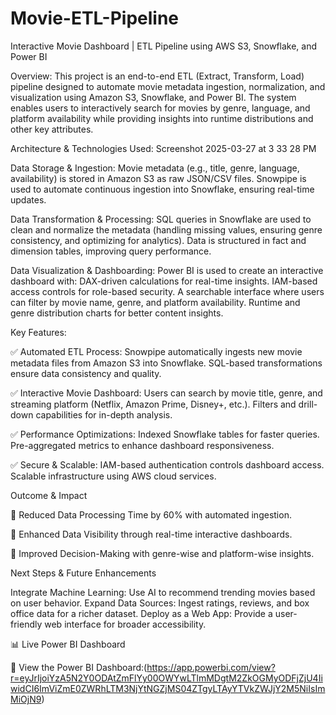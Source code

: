 # Movie-ETL-Pipeline
Interactive Movie Dashboard | ETL Pipeline using AWS S3, Snowflake, and Power BI

Overview: This project is an end-to-end ETL (Extract, Transform, Load) pipeline designed to automate movie metadata ingestion, normalization, and visualization using Amazon S3, Snowflake, and Power BI. The system enables users to interactively search for movies by genre, language, and platform availability while providing insights into runtime distributions and other key attributes.

Architecture & Technologies Used: Screenshot 2025-03-27 at 3 33 28 PM

Data Storage & Ingestion: Movie metadata (e.g., title, genre, language, availability) is stored in Amazon S3 as raw JSON/CSV files. Snowpipe is used to automate continuous ingestion into Snowflake, ensuring real-time updates.

Data Transformation & Processing: SQL queries in Snowflake are used to clean and normalize the metadata (handling missing values, ensuring genre consistency, and optimizing for analytics). Data is structured in fact and dimension tables, improving query performance.

Data Visualization & Dashboarding: Power BI is used to create an interactive dashboard with: DAX-driven calculations for real-time insights. IAM-based access controls for role-based security. A searchable interface where users can filter by movie name, genre, and platform availability. Runtime and genre distribution charts for better content insights.

Key Features:

✅ Automated ETL Process: Snowpipe automatically ingests new movie metadata files from Amazon S3 into Snowflake. SQL-based transformations ensure data consistency and quality.

✅ Interactive Movie Dashboard: Users can search by movie title, genre, and streaming platform (Netflix, Amazon Prime, Disney+, etc.). Filters and drill-down capabilities for in-depth analysis.

✅ Performance Optimizations: Indexed Snowflake tables for faster queries. Pre-aggregated metrics to enhance dashboard responsiveness.

✅ Secure & Scalable: IAM-based authentication controls dashboard access. Scalable infrastructure using AWS cloud services.

Outcome & Impact

🎯 Reduced Data Processing Time by 60% with automated ingestion.

🎯 Enhanced Data Visibility through real-time interactive dashboards.

🎯 Improved Decision-Making with genre-wise and platform-wise insights.

Next Steps & Future Enhancements

Integrate Machine Learning: Use AI to recommend trending movies based on user behavior. Expand Data Sources: Ingest ratings, reviews, and box office data for a richer dataset. Deploy as a Web App: Provide a user-friendly web interface for broader accessibility.

📊 Live Power BI Dashboard

🔗 View the Power BI Dashboard:(https://app.powerbi.com/view?r=eyJrIjoiYzA5N2Y0ODAtZmFlYy00OWYwLTlmMDgtM2ZkOGMyODFjZjU4IiwidCI6ImViZmE0ZWRhLTM3NjYtNGZjMS04ZTgyLTAyYTVkZWJjY2M5NiIsImMiOjN9)
